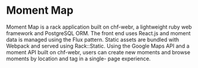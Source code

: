 # Moment Map 

Moment Map is a rack application built on chf-webr, a lightweight ruby web
framework and PostgreSQL ORM. The front end uses React.js and moment data is
managed using the Flux pattern. Static assets are bundled with Webpack and
served using Rack::Static. Using the Google Maps API and a moment API built on
chf-webr, users can create new moments and browse moments by location and tag in
a single- page experience.
